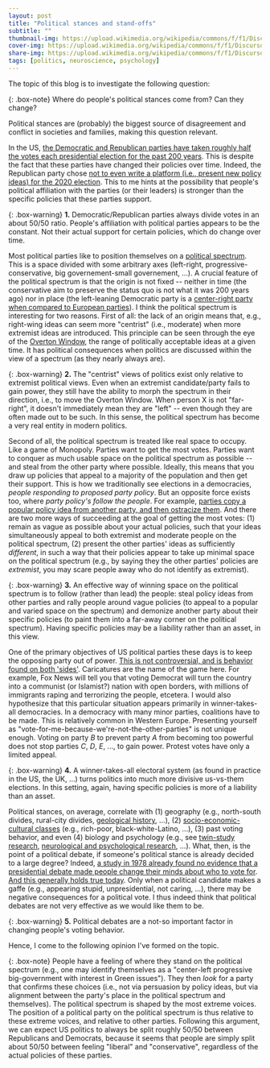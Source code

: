 ```yaml
---
layout: post
title: "Political stances and stand-offs"
subtitle: ""
thumbnail-img: https://upload.wikimedia.org/wikipedia/commons/f/f1/Discurso_funebre_pericles.PNG
cover-img: https://upload.wikimedia.org/wikipedia/commons/f/f1/Discurso_funebre_pericles.PNG
share-img: https://upload.wikimedia.org/wikipedia/commons/f/f1/Discurso_funebre_pericles.PNG
tags: [politics, neuroscience, psychology]
---
```


The topic of this blog is to investigate the following question:

{: .box-note}
Where do people's political stances come from? Can they change?

Political stances are (probably) the biggest source of disagreement and conflict in societies and families, making this question relevant.

In the US, [the Democratic and Republican parties have taken roughly half the votes each presidential election for the past 200 years](https://upload.wikimedia.org/wikipedia/commons/7/76/PartyVotes-Presidents.png). This is despite the fact that these parties have changed their policies over time. Indeed, the Republican party chose [not to even write a platform (i.e., present new policy ideas) for the 2020 election](https://www.vox.com/2020/8/24/21399396/republican-convention-platform-2020-2016). This to me hints at the possibility that people's political affiliation with the parties (or their leaders) is stronger than the specific policies that these parties support.

{: .box-warning}
**1.** Democratic/Republican parties always divide votes in an about 50/50 ratio. People's affiliation with political parties appears to be the constant. Not their actual support for certain policies, which do change over time.

Most political parties like to position themselves on a [political spectrum](https://en.wikipedia.org/wiki/Political_spectrum). This is a space divided with some arbitrary axes (left-right, progressive-conservative, big governement-small governement, ...). A crucial feature of the political spectrum is that the origin is not fixed -- neither in time (the conservative aim to preserve the status quo is not what it was 200 years ago) nor in place (the left-leaning Democratic party is a [center-right party when compared to European parties](https://en.wikipedia.org/wiki/Political_spectrum#Historical_origin_of_the_terms)). I think the political spectrum is interesting for two reasons. First of all: the lack of an origin means that, e.g., right-wing ideas can seem more "centrist" (i.e., moderate) when more extremist ideas are introduced. This principle can be seen through the eye of the [Overton Window](https://en.wikipedia.org/wiki/Overton_window), the range of politically acceptable ideas at a given time. It has political consequences when politics are discussed within the view of a spectrum (as they nearly always are).

{: .box-warning}
**2.** The "centrist" views of politics exist only relative to extremist political views. Even when an extremist candidate/party fails to gain power, they still have the ability to morph the spectrum in their direction, i.e., to move the Overton Window. When person X is not "far-right", it doesn't immediately mean they are "left" -- even though they are often made out to be such. In this sense, the political spectrum has become a very real entity in modern politics.

Second of all, the political spectrum is treated like real space to occupy. Like a game of Monopoly. Parties want to get the most votes. Parties want to conquer as much usable space on the political spectrum as possible -- and steal from the other party where possible. Ideally, this means that you draw up policies that appeal to a majority of the population and then get their support. This is how we traditionally see elections in a democracies, *people responding to proposed party policy*. But an opposite force exists too, where *party policy's follow the people*. For example, [parties copy a popular policy idea from another party, and then ostracize them](https://www.tandfonline.com/doi/full/10.1080/01402382.2017.1332328). And there are two more ways of succeeding at the goal of getting the most votes: (1) remain as vague as possible about your actual policies, such that your ideas simultaneously appeal to both extremist and moderate people on the political spectrum, (2) present the other parties' ideas as sufficiently *different*, in such a way that their policies appear to take up minimal space on the political spectrum (e.g., by saying they the other parties' policies are *extremist*, you may scare people away who do not identify as extremist).

{: .box-warning}
**3.** An effective way of winning space on the political spectrum is to follow (rather than lead) the people: steal policy ideas from other parties and rally people around vague policies (to appeal to a popular and varied space on the spectrum) and demonize another party about their specific policies (to paint them into a far-away corner on the political spectrum). Having specific policies may be a liability rather than an asset, in this view.

One of the primary objectives of US political parties these days is to keep the opposing party out of power. [This is not controversial, and is behavior found on both 'sides'](https://democracy.psu.edu/poll-report-archive/americans-not-only-divided-but-baffled-by-what-motivates-their-opponents/). Caricatures are the name of the game here. For example, Fox News will tell you that voting Democrat will turn the country into a communist (or Islamist?) nation with open borders, with millions of immigrants raping and terrorizing the people, etcetera. I would also hypothesize that this particular situation appears primarily in winner-takes-all democracies. In a democracy with many minor parties, coalitions have to be made. This is relatively common in Western Europe. Presenting yourself as "vote-for-me-because-we're-not-the-other-parties" is not unique enough. Voting on party *B* to prevent party *A* from becoming too powerful does not stop parties *C*, *D*, *E*, ..., to gain power. Protest votes have only a limited appeal.

{: .box-warning}
**4.** A winner-takes-all electoral system (as found in practice in the US, the UK, ...) turns politics into much more divisive us-vs-them elections. In this setting, again, having specific policies is more of a liability than an asset.

Political stances, on average, correlate with (1) geography (e.g., north-south divides, rural-city divides, [geological history](https://www.forbes.com/sites/davidbressan/2020/11/03/how-us-presidential-elections-are-impacted-by-geology/), ...), (2) [socio-economic-cultural classes](https://www.pewresearch.org/politics/2020/06/02/in-changing-u-s-electorate-race-and-education-remain-stark-dividing-lines/) (e.g., rich-poor, black-white-Latino, ...), (3) past voting behavior, and even (4) biology and psychology (e.g., see [twin-study research](https://www.jstor.org/stable/27754535), [neurological and psychological research](https://neuro.psychiatryonline.org/doi/full/10.1176/appi.neuropsych.16030051), ...). What, then, is the point of a political debate, if someone's political stance is already decided to a large degree? Indeed, [a study in 1978 already found no evidence that a presidential debate made people change their minds about who to vote for](https://www.jstor.org/stable/2110467). [And this generally holds true today](https://journalistsresource.org/studies/politics/elections/presidential-debates-effects-research-roundup/). Only when a political candidate makes a gaffe (e.g., appearing stupid, unpresidential, not caring, ...), there may be negative consequences for a political vote. I thus indeed think that political debates are not very effective as we would like them to be.

{: .box-warning}
**5.** Political debates are a not-so important factor in changing people's voting behavior.

Hence, I come to the following opinion I've formed on the topic.

{: .box-note}
People have a feeling of where they stand on the political spectrum (e.g., one may identify themselves as a "center-left progressive big-government with interest in Green issues"). They then *look* for a party that confirms these choices (i.e., not via persuasion by policy ideas, but via alignment between the party's place in the political spectrum and themselves). The political spectrum is shaped by the most extreme voices. The position of a political party on the political spectrum is thus relative to these extreme voices, and relative to other parties. Following this argument, we can expect US politics to always be split roughly 50/50 between Republicans and Democrats, because it seems that people are simply split about 50/50 between feeling "liberal" and "conservative", regardless of the actual policies of these parties.
